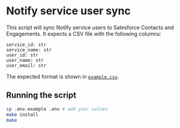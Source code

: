 # Notify service user sync

This script will sync Notify service users to Salesforce Contacts and Engagements.
It expects a CSV file with the following columns:
```
service_id: str
service_name: str
user_id: str
user_name: str
user_email: str
```
The expected format is shown in [`example.csv`](./example.csv).

## Running the script
```sh
cp .env.example .env # add your values
make install
make
```